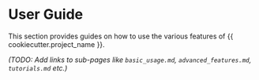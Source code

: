 # User Guide

This section provides guides on how to use the various features of {{ cookiecutter.project_name }}.

*(TODO: Add links to sub-pages like `basic_usage.md`, `advanced_features.md`, `tutorials.md` etc.)*